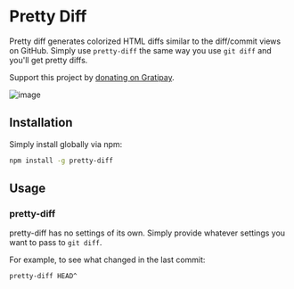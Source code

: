 # Pretty Diff

Pretty diff generates colorized HTML diffs similar to the diff/commit views on GitHub.
Simply use `pretty-diff` the same way you use `git diff` and you'll get pretty diffs.

Support this project by [donating on Gratipay](https://gratipay.com/scottgonzalez/).

![image](https://cloud.githubusercontent.com/assets/39191/10147714/8c358910-65e4-11e5-8e59-e1526ef674cd.png)


## Installation

Simply install globally via npm:

```sh
npm install -g pretty-diff
```

## Usage

### pretty-diff

pretty-diff has no settings of its own.
Simply provide whatever settings you want to pass to `git diff`.

For example, to see what changed in the last commit:

	pretty-diff HEAD^

